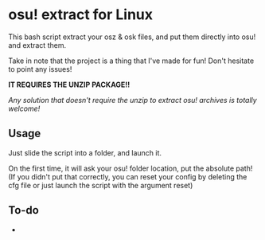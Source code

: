 # osu! extract for Linux
This bash script extract your osz &amp; osk files, and put them directly into osu! and extract them.

Take in note that the project is a thing that I've made for fun! Don't hesitate to point any issues!

**IT REQUIRES THE UNZIP PACKAGE!!**

*Any solution that doesn't require the unzip to extract osu! archives is totally welcome!*

## Usage
Just slide the script into a folder, and launch it.

On the first time, it will ask your osu! folder location, put the absolute path! (If you didn't put that correctly, you can reset your config by deleting the cfg file or just launch the script with the argument reset)

## To-do
- 
